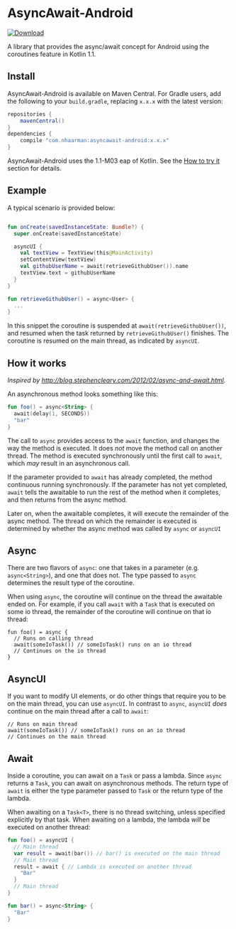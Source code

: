 # AsyncAwait-Android
[ ![Download](https://maven-badges.herokuapp.com/maven-central/com.nhaarman/asyncawait-android/badge.svg) ](https://maven-badges.herokuapp.com/maven-central/com.nhaarman/asyncawait-android)

A library that provides the async/await concept for Android using the coroutines feature in Kotlin 1.1.

## Install

AsyncAwait-Android is available on Maven Central.
For Gradle users, add the following to your `build.gradle`, replacing `x.x.x` with the latest version:

```groovy
repositories {
    mavenCentral()
}
dependencies {
    compile "com.nhaarman:asyncawait-android:x.x.x"
}
```

AsyncAwait-Android uses the 1.1-M03 eap of Kotlin. See the [How to try it](https://blog.jetbrains.com/kotlin/2016/07/first-glimpse-of-kotlin-1-1-coroutines-type-aliases-and-more/) section for details.

## Example

A typical scenario is provided below:

```kotlin

fun onCreate(savedInstanceState: Bundle?) {
  super.onCreate(savedInstanceState)

  asyncUI {
    val textView = TextView(this@MainActivity)
    setContentView(textView)
    val githubUserName = await(retrieveGithubUser()).name
    textView.text = githubUserName
  }
}

fun retrieveGithubUser() = async<User> {
  ...
}

```

In this snippet the coroutine is suspended at `await(retrieveGithubUser())`, and
resumed when the task returned by `retrieveGithubUser()` finishes.
The coroutine is resumed on the main thread, as indicated by `asyncUI`.


## How it works
_Inspired by http://blog.stephencleary.com/2012/02/async-and-await.html._

An asynchronous method looks something like this:

```kotlin
fun foo() = async<String> {
  await(delay(1, SECONDS))
  "bar"
}
```

The call to `async` provides access to the `await` function, and changes the way the method is executed.
It does _not_ move the method call on another thread.
The method is executed synchronously until the first call to `await`, which _may_ result in an asynchronous call.

If the parameter provided to `await` has already completed, the method continuous running synchronously.
If the parameter has not yet completed, `await` tells the awaitable to run the rest of the method when it completes, and then returns from the async method.

Later on, when the awaitable completes, it will execute the remainder of the async method.
The thread on which the remainder is executed is determined by whether the async method was called by `async` or `asyncUI`

## Async

There are two flavors of `async`: one that takes in a parameter (e.g. `async<String>`), and one that does not.
The type passed to `async` determines the result type of the coroutine.

When using `async`, the coroutine will continue on the thread the awaitable ended on.
For example, if you call `await` with a `Task` that is executed on some io thread, the remainder of the coroutine will continue on that io thread:

```
fun foo() = async {
  // Runs on calling thread
  await(someIoTask()) // someIoTask() runs on an io thread
  // Continues on the io thread
}
```

## AsyncUI

If you want to modify UI elements, or do other things that require you to be on the main thread, you can use `asyncUI`.
In contrast to `async`, `asyncUI` _does_ continue on the main thread after a call to `await`:

```
// Runs on main thread
await(someIoTask()) // someIoTask() runs on an io thread
// Continues on the main thread
```

## Await

Inside a coroutine, you can await on a `Task` or pass a lambda.
Since `async` returns a `Task`, you can await on asynchronous methods.
The return type of `await` is either the type parameter passed to `Task` or the return type of the lambda.

When awaiting on a `Task<T>`, there is no thread switching, unless specified explicitly by that task.
When awaiting on a lambda, the lambda _will_ be executed on another thread:

```kotlin
fun foo() = asyncUI {
  // Main thread
  var result = await(bar()) // bar() is executed on the main thread
  // Main thread
  result = await { // Lambda is executed on another thread
    "Bar"
  }
  // Main thread
}

fun bar() = async<String> {
  "Bar"
}
```
